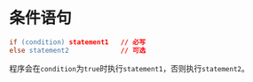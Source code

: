 # 条件语句

```l
if (condition) statement1   // 必写
else statement2             // 可选
```
程序会在`condition`为`true`时执行`statement1`，否则执行`statement2`。